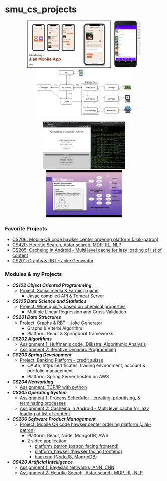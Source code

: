 # smu_cs_projects

<p align="center">
  <img src="./206_software_product_management/platform_patron/pictures/jiak.png" height="150" title="cs_project">
  <img src="./205_operating_systems/assignment_3/pictures/phone.png" height="150" title="cs_project">
  <img src="./205_operating_systems/assignment_3/pictures/architecture.png" height="150" title="cs_project">
</p>
<p align="center">
  <img src="./201_data_structures/final_project/pictures/interface.png" height="150" title="cs_project">
  <img src="./201_data_structures/final_project/pictures/structure.png" height="150" title="cs_project">
</p>

### Favorite Projects
- [CS206: Mobile QR code hawker center ordering platform (Jiak-patron)](./206_software_product_management/platform_patron)
- [CS420: Heuritic Search, Astar search, MDP, RL, NLP](./420_artificial_intelligence/code_assignment_2)
- [CS205: Cacheing in Android - Multi level cache for lazy loading of list of content](./205_operating_systems/assignment_3)
- [CS201: Graphs & RBT - Joke Generator](./201_data_structures/final_project)

### Modules & my Projects
- ***CS102 Object Oriented Programming***
  - [Project: Social media & Farming game](./102_oop/final_project)
    - Javac compiled API & Tomcat Server
- ***CS105 Data Science and Statistics***
  - [Project: Wine quality based on chemical properties](./105_data_science/wine-quality-jupyter)
    - Multiple Linear Regression and Cross Validation
- ***CS201 Data Structures***
  - [Project: Graphs & RBT - Joke Generator](./201_data_structures/final_project)
    - Graphs & Viterbi Algorithm
    - Platform: React & Springboot frameworks
- ***CS202 Algorithms***
  - [Assignment 1: Huffman's code, Djikstra, Algorithmic Analysis](./202_algorithms/assignment_1)
  - [Assignment 2: Iterative Dynamic Programming](./202_algorithms/assignment_2)
- ***CS203 Spring Development***
  - [Project: Banking Platform - credit suisse](./203_spring_development/final_project)
    - OAuth, https certificates, trading environment, account & portfolio management
    - Platform: Spring Server hosted on AWS
- ***CS204 Networking***
  - [Assignment: TCP/IP with python](./204_networking/assignment_01339300)
- ***CS205 Operating System***
  - [Assignment 1: Process Scheduler - creating, prioritising, & terminating processes](./205_operating_systems/assignment_1)
  - [Assignment 2: Cacheing in Android - Multi level cache for lazy loading of list of content](./205_operating_systems/assignment_3)
- ***CS206 Software Product Management***
  - [Project: Mobile QR code hawker center ordering platform (Jiak-patron)](./206_software_product_management/platform_patron)
    - Platform: React, Node, MongoDB, AWS
    - 2 sided application
      - [platform_patron (patron facing frontend)](./206_software_product_management/platform_patron)
      - [platform_hawker (hawker facing frontend)](./206_software_product_management/platform_hawker)
      - [backend (NodeJS, MongoDB)](./206_software_product_management/api_main)
- ***CS420 Artificial Intelligence***
  - [Assignment 1: Bayesian Networks, ANN, CNN](./420_artificial_intelligence/assignment_1.pdf)
  - [Assignment 2: Heuritic Search, Astar search, MDP, RL, NLP](./420_artificial_intelligence/code_assignment_2)

